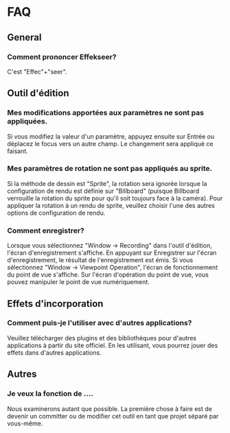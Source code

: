 # FAQ

## General

### Comment prononcer Effekseer?

C'est "Effec"+"seer".

## Outil d'édition

### Mes modifications apportées aux paramètres ne sont pas appliquées.

Si vous modifiez la valeur d'un paramètre, appuyez ensuite sur Entrée ou déplacez le focus vers un autre champ. Le changement sera appliqué ce faisant. 

### Mes paramètres de rotation ne sont pas appliqués au sprite.

Si la méthode de dessin est "Sprite", la rotation sera ignorée lorsque la configuration de rendu est définie sur "Billboard" (puisque Billboard verrouille la rotation du sprite pour qu'il soit toujours face à la caméra). Pour appliquer la rotation à un rendu de sprite, veuillez choisir l'une des autres options de configuration de rendu.

### Comment enregistrer?

Lorsque vous sélectionnez "Window -> Recording" dans l'outil d'édition, l'écran d'enregistrement s'affiche. En appuyant sur Enregistrer sur l'écran d'enregistrement, le résultat de l'enregistrement est émis. Si vous sélectionnez "Window -> Viewpoint Operation", l'écran de fonctionnement du point de vue s'affiche. Sur l'écran d'opération du point de vue, vous pouvez manipuler le point de vue numériquement. 

## Effets d'incorporation

### Comment puis-je l'utiliser avec d'autres applications?

Veuillez télécharger des plugins et des bibliothèques pour d'autres applications à partir du site officiel. En les utilisant, vous pourrez jouer des effets dans d'autres applications.

## Autres

### Je veux la fonction de ....

Nous examinerons autant que possible. La première chose à faire est de devenir un committer ou de modifier cet outil en tant que projet séparé par vous-même.

